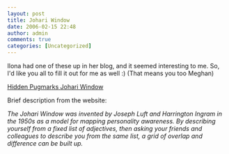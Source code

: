 ```yaml
---
layout: post
title: Johari Window
date: 2006-02-15 22:48
author: admin
comments: true
categories: [Uncategorized]
---
```

Ilona had one of these up in her blog, and it seemed interesting to me.  So, I'd like you all to fill it out for me as well :)  (That means you too Meghan)

<a href="http://kevan.org/johari?name=Hidden Pugmarks">Hidden Pugmarks Johari Window</a>

Brief description from the website:

<i>The Johari Window was invented by Joseph Luft and Harrington Ingram in the 1950s as a model for mapping personality awareness. By describing yourself from a fixed list of adjectives, then asking your friends and colleagues to describe you from the same list, a grid of overlap and difference can be built up.</i>
